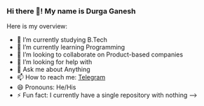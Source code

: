 ### Hi there 👋! My name is Durga Ganesh

Here is my overview:

- 🔭 I’m currently studying B.Tech
- 🌱 I’m currently learning Programming
- 👯 I’m looking to collaborate on Product-based companies
- 🤔 I’m looking for help with 
- 💬 Ask me about Anything
- 📫 How to reach me: [Telegram](https://t.me/ganesh_4)
- 😄 Pronouns: He/His
- ⚡ Fun fact: I currently have a single repository with nothing
-->
